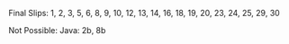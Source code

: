 Final Slips:
1, 2, 3, 5, 6, 8, 9, 10, 12, 13, 14, 16, 18, 19, 20, 23, 24, 25, 29, 30

Not Possible:
Java: 2b, 8b
